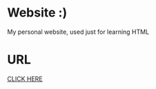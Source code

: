 # Website :)
My personal website, used just for learning HTML
# URL
<a href="https://piyaphatliamwilai.github.io">CLICK HERE</a>
